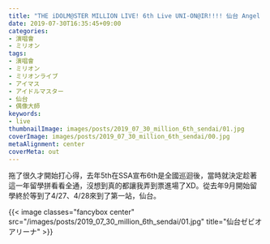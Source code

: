 ```yaml
---
title: "THE iDOLM@STER MILLION LIVE! 6th Live UNI-ON@IR!!!! 仙台 Angel STATION"
date: 2019-07-30T16:35:45+09:00
categories:
- 演唱會
- ミリオン
tags:
- 演唱會
- ミリオン
- ミリオンライブ
- アイマス
- アイドルマスター
- 仙台
- 偶像大師
keywords:
- live
thumbnailImage: images/posts/2019_07_30_million_6th_sendai/01.jpg
coverImage: images/posts/2019_07_30_million_6th_sendai/00.jpg
metaAlignment: center
coverMeta: out
---
```

拖了很久才開始打心得，去年5th在SSA宣布6th是全國巡迴後，當時就決定趁著這一年留學拼看看全通，沒想到真的都讓我弄到票進場了XD。從去年9月開始留學終於等到了4/27、4/28來到了第一站，仙台。
<!--more-->

{{< image classes="fancybox center" src="/images/posts/2019_07_30_million_6th_sendai/01.jpg"  title="仙台ゼビオアリーナ" >}}